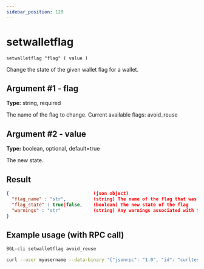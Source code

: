 ```yaml
---
sidebar_position: 129
---
```


# setwalletflag

`setwalletflag "flag" ( value )`

Change the state of the given wallet flag for a wallet.

## Argument #1 - flag

**Type:** string, required

The name of the flag to change. Current available flags: avoid_reuse

## Argument #2 - value

**Type:** boolean, optional, default=true

The new state.

## Result

```json
{                               (json object)
  "flag_name" : "str",          (string) The name of the flag that was modified
  "flag_state" : true|false,    (boolean) The new state of the flag
  "warnings" : "str"            (string) Any warnings associated with the change
}
```

## Example usage (with RPC call)

```sh
BGL-cli setwalletflag avoid_reuse
```

```sh
curl --user myusername --data-binary '{"jsonrpc": "1.0", "id": "curltest", "method": "setwalletflag", "params": ["avoid_reuse"]}' -H 'content-type: text/plain;' http://127.0.0.1:8334/
```

